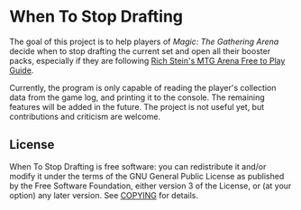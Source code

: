 # When To Stop Drafting

The goal of this project is to help players of *Magic: The Gathering Arena* decide when to stop drafting the current
set and open all their booster packs, especially if they are following
[Rich Stein's MTG Arena Free to Play Guide](https://www.hipstersofthecoast.com/2020/09/mtg-arena-zendikar-rising-free-to-play-guide/).

Currently, the program is only capable of reading the player's collection data from the game log, and printing it to
the console. The remaining features will be added in the future. The project is not useful yet, but contributions
and criticism are welcome.

## License

When To Stop Drafting is free software: you can redistribute it and/or modify
it under the terms of the GNU General Public License as published by the Free
Software Foundation, either version 3 of the License, or (at your option) any
later version. See [COPYING](COPYING) for details.
